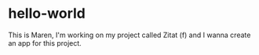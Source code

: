 # hello-world
This is Maren, I'm working on my project called Zitat (f) and I wanna create an app for this project. 
